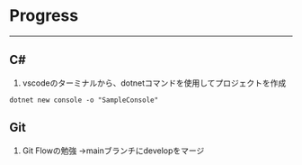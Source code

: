 # Progress

---
## C#
1. vscodeのターミナルから、dotnetコマンドを使用してプロジェクトを作成
```
dotnet new console -o "SampleConsole"
```

## Git
1. Git Flowの勉強
→mainブランチにdevelopをマージ